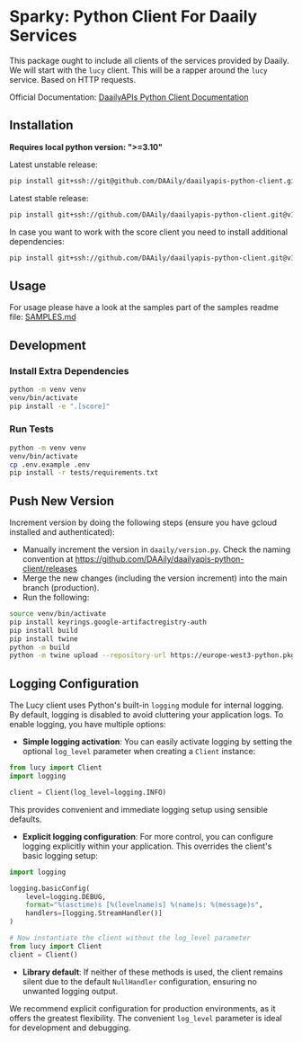 # Sparky: Python Client For Daaily Services

This package ought to include all clients of the services provided by Daaily. We will start with the `lucy` client.
This will be a rapper around the `lucy` service. Based on HTTP requests.

Official Documentation: [DaailyAPIs Python Client Documentation](https://docs.google.com/document/d/1fHtorz-6bWObdFUTnX11r9TcU_Nq0AxWujec6NxcZkw/edit?tab=t.0)


## Installation

<b>Requires local python version: ">=3.10"</b>

Latest unstable release:
```bash
pip install git+ssh://git@github.com/DAAily/daailyapis-python-client.git
```

Latest stable release:
```bash
pip install git+ssh://github.com/DAAily/daailyapis-python-client.git@v1.13.6#egg=daaily
```
  
In case you want to work with the score client you need to install additional dependencies:
```bash
pip install git+ssh://github.com/DAAily/daailyapis-python-client.git@v1.13.6#egg=daaily[score]
```


## Usage
For usage please have a look at the samples part of the samples readme file: [SAMPLES.md](./SAMPLES.md)

## Development
### Install Extra Dependencies
```bash
python -m venv venv
venv/bin/activate
pip install -e ".[score]"
```

### Run Tests
```bash
python -m venv venv
venv/bin/activate
cp .env.example .env
pip install -r tests/requirements.txt
```

## Push New Version

Increment version by doing the following steps (ensure you have gcloud installed and authenticated):

- Manually increment the version in `daaily/version.py`. Check the naming convention at https://github.com/DAAily/daailyapis-python-client/releases
- Merge the new changes (including the version increment) into the main branch (production).
- Run the following:

```bash
source venv/bin/activate
pip install keyrings.google-artifactregistry-auth
pip install build
pip install twine
python -m build
python -m twine upload --repository-url https://europe-west3-python.pkg.dev/one-data-project/daailyapis-python-client/ dist/* --skip-existing
```

## Logging Configuration

The Lucy client uses Python's built-in `logging` module for internal logging. By default, logging is disabled to avoid cluttering your application logs. To enable logging, you have multiple options:

- **Simple logging activation**: You can easily activate logging by setting the optional `log_level` parameter when creating a `Client` instance:

```python
from lucy import Client
import logging

client = Client(log_level=logging.INFO)
```

This provides convenient and immediate logging setup using sensible defaults.

- **Explicit logging configuration**: For more control, you can configure logging explicitly within your application. This overrides the client's basic logging setup:

```python
import logging

logging.basicConfig(
    level=logging.DEBUG,
    format="%(asctime)s [%(levelname)s] %(name)s: %(message)s",
    handlers=[logging.StreamHandler()]
)

# Now instantiate the client without the log_level parameter
from lucy import Client
client = Client()
```

- **Library default**: If neither of these methods is used, the client remains silent due to the default `NullHandler` configuration, ensuring no unwanted logging output.

We recommend explicit configuration for production environments, as it offers the greatest flexibility. The convenient `log_level` parameter is ideal for development and debugging.

